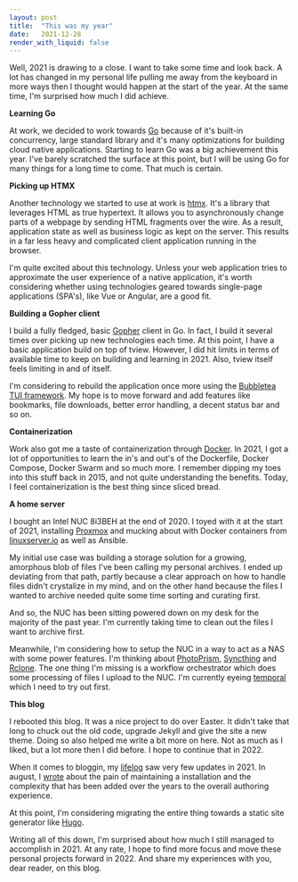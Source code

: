 ```yaml
---
layout: post
title:  "This was my year"
date:   2021-12-28
render_with_liquid: false
---
```

Well, 2021 is drawing to a close. I want to take some time and look back. A lot has changed in my personal life pulling me away from the keyboard in more ways then I thought would happen at the start of the year. At the same time, I'm surprised how much I did achieve.

**Learning Go**

At work, we decided to work towards [Go](https://go.dev/) because of it's built-in concurrency, large standard library and it's many optimizations for building cloud native applications. Starting to learn Go was a big achievement this year. I've barely scratched the surface at this point, but I will be using Go for many things for a long time to come. That much is certain.

**Picking up HTMX**

Another technology we started to use at work is [htmx](https://htmx.org/). It's a library that leverages HTML as true hypertext. It allows you to asynchronously change parts of a webpage by sending HTML fragments over the wire. As a result, application state as well as business logic as kept on the server. This results in a far less heavy and complicated client application running in the browser.

I'm quite excited about this technology. Unless your web application tries to approximate the user experience of a native application, it's worth considering whether using technologies geared towards single-page applications (SPA's), like Vue or Angular, are a good fit.

**Building a Gopher client**

I build a fully fledged, basic [Gopher](https://en.wikipedia.org/wiki/Gopher_(protocol)) client in Go. In fact, I build it several times over picking up new technologies each time. At this point, I have a basic application build on top of tview. However, I did hit limits in terms of available time to keep on building and learning in 2021. Also, tview itself feels limiting in and of itself.

I'm considering to rebuild the application once more using the [Bubbletea TUI framework](https://github.com/charmbracelet/bubbletea). My hope is to move forward and add features like bookmarks, file downloads, better error handling, a decent status bar and so on.

**Containerization**

Work also got me a taste of containerization through [Docker](https://www.docker.com/). In 2021, I got a lot of opportunities to learn the in's and out's of the Dockerfile, Docker Compose, Docker Swarm and so much more. I remember dipping my toes into this stuff back in 2015, and not quite understanding the benefits. Today, I feel containerization is the best thing since sliced bread.

**A home server**

I bought an Intel NUC 8i3BEH at the end of 2020. I toyed with it at the start of 2021, installing [Proxmox](https://www.proxmox.com/en/) and mucking about with Docker containers from [linuxserver.io](https://www.linuxserver.io/) as well as Ansible.

My initial use case was building a storage solution for a growing, amorphous blob of files I've been calling my personal archives. I ended up deviating from that path, partly because a clear approach on how to handle files didn't crystalize in my mind, and on the other hand because the files I wanted to archive needed quite some time sorting and curating first.

And so, the NUC has been sitting powered down on my desk for the majority of the past year. I'm currently taking time to clean out the files I want to archive first.

Meanwhile, I'm considering how to setup the NUC in a way to act as a NAS with some power features. I'm thinking about [PhotoPrism](https://photoprism.app/), [Syncthing](https://syncthing.net/) and [Rclone](https://rclone.org/). The one thing I'm missing is a workflow orchestrator which does some processing of files I upload to the NUC. I'm currently eyeing [temporal](https://temporal.io/) which I need to try out first.

**This blog**

I rebooted this blog. It was a nice project to do over Easter. It didn't take that long to chuck out the old code, upgrade Jekyll and give the site a new theme. Doing so also helped me write a bit more on here. Not as much as I liked, but a lot more then I did before. I hope to continue that in 2022.

When it comes to bloggin, my [lifelog](https://www.netsensei.be/) saw very few updates in 2021. In august, I [wrote](https://www.colada.be/on-moving-away-from-wordpress.html) about the pain of maintaining a installation and the complexity that has been added over the years to the overall authoring experience.

At this point, I'm considering migrating the entire thing towards a static site generator like [Hugo](https://gohugo.io/).


Writing all of this down, I'm surprised about how much I still managed to accomplish in 2021. At any rate, I hope to find more focus and move these personal projects forward in 2022. And share my experiences with you, dear reader, on this blog.